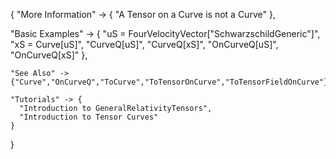{
  "More Information" -> {
      "A Tensor on a Curve is not a Curve"
  },

  "Basic Examples" -> {
      "uS = FourVelocityVector[\"SchwarzschildGeneric\"]",
      "xS = Curve[uS]",
      "CurveQ[uS]",
      "CurveQ[xS]",
      "OnCurveQ[uS]",
      "OnCurveQ[xS]"
    },

    "See Also" ->
    {"Curve","OnCurveQ","ToCurve","ToTensorOnCurve","ToTensorFieldOnCurve"},

    "Tutorials" -> {
      "Introduction to GeneralRelativityTensors",
      "Introduction to Tensor Curves"
    }

}
